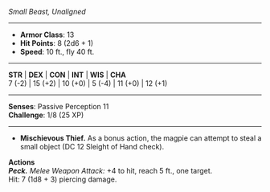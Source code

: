 _Small Beast, Unaligned_

---

- **Armor Class**: 13
- **Hit Points**: 8 (2d6 + 1)
- **Speed**: 10 ft., fly 40 ft.

---

**STR** | **DEX** | **CON** | **INT** | **WIS** | **CHA**  
7 (-2) | 15 (+2) | 10 (+0) | 5 (-4) | 11 (+0) | 12 (+1)

---

**Senses**: Passive Perception 11  
**Challenge**: 1/8 (25 XP)

---

- **Mischievous Thief.** As a bonus action, the magpie can attempt to steal a small object (DC 12 Sleight of Hand check).

**Actions**  
_**Peck.**_ _Melee Weapon Attack:_ +4 to hit, reach 5 ft., one target.  
Hit: 7 (1d8 + 3) piercing damage.